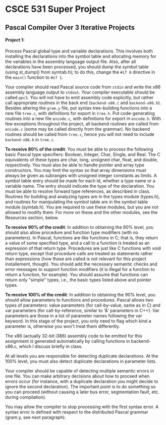 # CSCE 531 Super Project

## Pascal Compiler Over 3 Iterative Projects

#### Project 1:

Process Pascal global type and variable declarations. This involves both installing the declarations into the symbol table and allocating memory for the variables in the assembly language output file. Also, after all declarations have been processed, you should dump the symbol table (using st_dump() from symtab.h); to do this, change the `#if 0` directive in the `main()` function to `#if 1`.

Your compiler should read Pascal source code from `stdin` and write the x86 assembly language output to `stdout`. Your compiler executable should be called `ppc3`. You will not have to emit assembly code explicitly, but rather call appropriate routines in the back end (`backend-x86.c` and `backend-x86.h`). Besides altering the `gram.y` file, put syntax tree-building functions into a new file `tree.c`, with definitions for export in `tree.h`. Put code-generating routines into a new file `encode.c`, with definitions for export in `encode.h`. With few exceptions throughout the project, all backend routines are called from `encode.c` (some may be called directly from the grammar). No backend routines should be called from `tree.c`, hence you will not need to include `backend-x86.h` in `tree.c`.

**To receive 80% of the credit**: You must be able to process the following basic Pascal type specifiers: Boolean, Integer, Char, Single, and Real. The C equivalents of these types are char, long, unsigned char, float, and double, respectively. You must also be able to handle pointer and array type constructors. You may limit the syntax so that array dimensions must always be given as subranges with unsigned integer constants as limits. A symbol table entry should be made for each id, whether a type name or a variable name. The entry should indicate the type of the declaration. You must be able to resolve forward type references, as described in class. Routines for building and analyzing types are in the types module (types.h), and routines for manipulating the symbol table are in the symbol table module (symtab.h). You are required to use these modules, but you are not allowed to modify them. For more on these and the other modules, see the Resources section, below.

**To receive 90% of the credit**: In addition to obtaining the 80% level, you should also allow procedure and function type modifiers (with no parameters). In Pascal, functions are like functions in C; that is, they return a value of some specified type, and a call to a function is treated as an expression of that return type. Procedures are just like C functions with void return type, except that procedure calls are treated as statements rather than expressions (how these are called is not relevant for this project installement, though). You should add the necessary semantic checks and error messages to support function modifiers (it is illegal for a function to return a function, for example). You should assume that functions can return only "simple" types, i.e., the basic types listed above and pointer types.

**To receive 100% of the credit**: In addition to obtaining the 90% level, you should allow parameters to functions and procedures. Pascal allows two types of parameters: value parameters (for call-by-value, same as in C) and var parameters (for call-by-reference, similar to '&' parameters in C++). Var parameters are those in a list of parameter names following the var keyword. In this stage of the project, you only need to flag which kind a parameter is, otherwise you won't treat them differently.

The x86 (actually 32-bit i386) assembly code to be emitted for this assignment is generated automatically by calling functions in backend-x86.c, which I discuss briefly in class.

At all levels you are responsible for detecting duplicate declarations. At the 100% level, you must also detect duplicate declarations in parameter lists.

Your compiler should be capable of detecting multiple semantic errors in one file. You can make arbitrary decisions about how to proceed when errors occur (for instance, with a duplicate declaration you might decide to ignore the second declaration). The important point is to do something so you can proceed (without causing a later bus error, segmentation fault, etc. during compilation).

You may allow the compiler to stop processing with the first syntax error. A syntax error is defined with respect to the distributed Pascal grammar (gram.y, see next paragraph).

